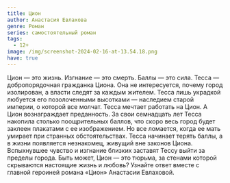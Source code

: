 ```yaml
---
title: Цион
author: Анастасия Евлахова
genre: Роман
series: самостоятельный роман
tags:
  - 12+
image: /img/screenshot-2024-02-16-at-13.54.18.png
have: true
---
```

Цион — это жизнь. Изгнание — это смерть. Баллы — это сила. Тесса — добропорядочная гражданка Циона. Она не интересуется, почему город изолирован, а власти следят за каждым жителем. Тесса лишь украдкой любуется его позолоченными высотками — наследием старой империи, о которой все молчат. Тесса мечтает работать на Цион. А Цион вознаграждает преданность. За свои семнадцать лет Тесса накопила столько поощрительных баллов, что скоро весь город будет заклеен плакатами с ее изображением. Но все ломается, когда ее мать умирает при странных обстоятельствах. Тесса начинает терять баллы, а в жизни появляется незнакомец, живущий вне законов Циона. Вспыхнувшее чувство и изгнание близких заставят Тессу выйти за пределы города. Быть может, Цион — это тюрьма, за стенами которой скрываются настоящие жизнь и любовь? Узнайте ответ вместе с главной героиней романа «Цион» Анастасии Евлаховой.